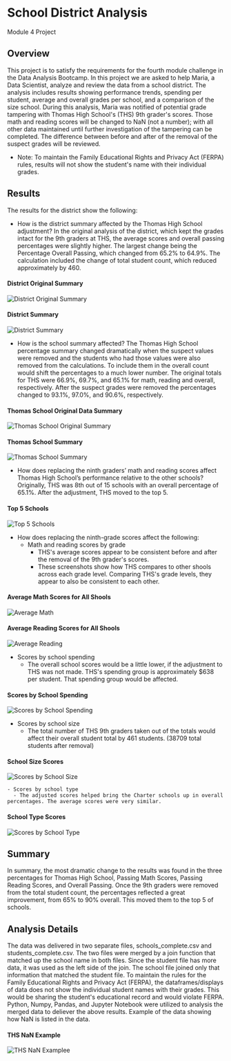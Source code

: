 # School District Analysis
Module 4 Project

## Overview

This project is to satisfy the requirements for the fourth module challenge in the Data Analysis Bootcamp. 
In this project we are asked to help Maria, a Data Scientist, analyze and review the data from a school district.
The analysis includes results showing performance trends, spending per student, average and overall grades per school, and a comparison of the size school.
During this analysis, Maria was notified of potential grade tampering with Thomas High School's (THS) 9th grader's scores. 
Those math and reading scores will be changed to NaN (not a number); with all other data maintained until further investigation of the tampering can be completed.
The difference between before and after of the removal of the suspect grades will be reviewed.
* Note:  To maintain the Family Educational Rights and Privacy Act (FERPA) rules, results will not show the student's name with their individual grades. 


## Results
The results for the district show the following:

 * How is the district summary affected by the Thomas High School adjustment? 
In the original analysis of the district, which kept the grades intact for the 9th graders at THS, the average scores and overall passing percentages were slightly higher. 
The largest change being the Percentage Overall Passing, which changed from 65.2% to 64.9%. The calculation included the change of total student count, which reduced approximately by 460.
#### District Original Summary
![District Original Summary](https://github.com/summerstime/School_District_Analysis/blob/main/Resources/District_Summary_1st.png) 
#### District Summary
![District Summary](https://github.com/summerstime/School_District_Analysis/blob/main/Resources/District_Summary_Challenge.png)

 * How is the school summary affected?
The Thomas High School percentage summary changed dramatically when the suspect values were removed and the students who had those values were also removed from the calculations.
To include them in the overall count would shift the percentages to a much lower number.
The original totals for THS were 66.9%, 69.7%, and 65.1% for math, reading and overall, respectively.
After the suspect grades were removed the percentages changed to 93.1%, 97.0%, and 90.6%, respectively. 
#### Thomas School Original Data Summary
![Thomas School Original Summary](https://github.com/summerstime/School_District_Analysis/blob/main/Resources/THS_B4_NaN_School_Summary.png) 
#### Thomas School Summary
![Thomas School Summary](https://github.com/summerstime/School_District_Analysis/blob/main/Resources/THS_School_Summary.png) 

 * How does replacing the ninth graders’ math and reading scores affect Thomas High School’s performance relative to the other schools?
Originally, THS was 8th out of 15 schools with an overall percentage of 65.1%. After the adjustment, THS moved to the top 5.
#### Top 5 Schools
![Top 5 Schools](https://github.com/summerstime/School_District_Analysis/blob/main/Resources/Top_5_Schools.png) 

 * How does replacing the ninth-grade scores affect the following:
   - Math and reading scores by grade
     - THS's average scores appear to be consistent before and after the removal of the 9th grader's scores.
     - These screenshots show how THS compares to other shools across each grade level. Comparing THS's grade levels, they appear to also be consistent to each other.
#### Average Math Scores for All Shools
![Average Math](https://github.com/summerstime/School_District_Analysis/blob/main/Resources/Average_Math.png)
#### Average Reading Scores for All Shools
![Average Reading](https://github.com/summerstime/School_District_Analysis/blob/main/Resources/Average_Reading.png)

   - Scores by school spending
     - The overall school scores would be a little lower, if the adjustment to THS was not made. THS's spending group is approximately $638 per student. That spending group would be affected.
#### Scores by School Spending
![Scores by School Spending](https://github.com/summerstime/School_District_Analysis/blob/main/Resources/Scores_Spending.png)

   - Scores by school size
     - The total number of THS 9th graders taken out of the totals would affect their overall student total by 461 students. (38709 total students after removal)
#### School Size Scores
![Scores by School Size](https://github.com/summerstime/School_District_Analysis/blob/main/Resources/School_size.png)
    
    - Scores by school type
      - The adjusted scores helped bring the Charter schools up in overall percentages. The average scores were very similar.
#### School Type Scores
![Scores by School Type](https://github.com/summerstime/School_District_Analysis/blob/main/Resources/School_type.png)

 

## Summary
In summary, the most dramatic change to the results was found in the three percentages for Thomas High School, Passing Math Scores, Passing Reading Scores, and Overall Passing. 
Once the 9th graders were removed from the total student count, the percentages reflected a great improvement, from 65% to 90% overall. This moved them to the top 5 of schools.

## Analysis Details
The data was delivered in two separate files, schools_complete.csv and students_complete.csv. The two files were merged by a join function that matched up the school name in both files. 
Since the student file has more data, it was used as the left side of the join. The school file joined only that information that matched the student file.
To maintain the rules for the Family Educational Rights and Privacy Act (FERPA), the dataframes/displays of data does not show the individual student names with their grades.
This would be sharing the student's educational record and would violate FERPA. 
Python, Numpy, Pandas, and Jupyter Notebook were utilized to analysis the merged data to deliever the above results.
Example of the data showing how NaN is listed in the data.
#### THS NaN Example
![THS NaN Examplee](https://github.com/summerstime/School_District_Analysis/blob/main/Resources/Thomas_NaN_Example.png)